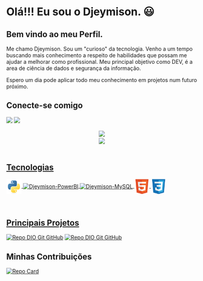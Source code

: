 <div>
    <h1>Olá!!! Eu sou o Djeymison. 😃 </h1>
    <h2>Bem vindo ao meu Perfil.</h2>
    <p> Me chamo Djeymison. Sou um "curioso" da tecnologia. Venho a um tempo buscando mais conhecimento a respeito de habilidades que possam me ajudar a melhorar como profissional. Meu principal objetivo como DEV, é a area de ciência de dados e segurança da informação. 
    </p>
    <p>Espero um dia pode aplicar todo meu conhecimento em projetos num futuro próximo.
    </p>
</div>
<div>
    <h2>Conecte-se comigo</h2>
   <a href="https://www.linkedin.com/in/djeymison-henrique/" target="_blank"><img src="https://img.shields.io/badge/-LinkedIn-%230077B5?style=for-the-badge&logo=linkedin&logoColor=white" target="_blank"></a> 
   </a> 
    <a href = "mailto:djeymisonwork@gmail.com"><img src="https://img.shields.io/badge/-Gmail-%23333?style=for-the-badge&logo=gmail&logoColor=white" target="_blank"></a>
</div>
<br>
<div align="center">
  <a href="https://github.com/Djeymison">
  <img height="200" src="https://github-readme-stats.vercel.app/api?username=Djeymison&show_icons=true&theme=tokyonight&include_all_commits=true&count_private=true"/>
</div>

<div align="center">
  <img height="200" src="https://github-readme-stats.vercel.app/api/top-langs/?username=Djeymison&layout=compact&langs_count=7&theme=tokyonight"/>
</div>

<div style="display: inline_block"><br>
    <h2>Tecnologias</h2>
  <img align="center" alt="Djeymison-Python" height="40" width="40" src="https://raw.githubusercontent.com/devicons/devicon/master/icons/python/python-original.svg">
  <img align="center" alt="Djeymison-PowerBI" height="40" width="40" src="https://e7.pngegg.com/pngimages/252/727/png-clipart-power-bi-business-intelligence-microsoft-analytics-microsoft-text-rectangle.png">
  <img align="center" alt="Djeymison-MySQL" height="40" width="40" src="https://cdn.jsdelivr.net/gh/devicons/devicon/icons/mysql/mysql-original-wordmark.svg">
  <img align="center" alt="Djeymison-HTML" height="40" width="40" src="https://raw.githubusercontent.com/devicons/devicon/master/icons/html5/html5-original.svg">
  <img align="center" alt="Djeymison-CSS" height="40" width="40" src="https://raw.githubusercontent.com/devicons/devicon/master/icons/css3/css3-original.svg">
</div>
<br>
<br>

## Principais Projetos
[![Repo DIO Git GitHub](https://github-readme-stats.vercel.app/api/pin/?username=elidianaandrade&repo=dio-lab-open-source&bg_color=000&border_color=30A3DC&show_icons=true&icon_color=30A3DC&title_color=E94D5F&text_color=FFF)](https://github.com/elidianaandrade/dio-lab-open-source)
[![Repo DIO Git GitHub](https://github-readme-stats.vercel.app/api/pin/?username=Djeymison&repo=CloneNetflix&bg_color=000&border_color=30A3DC&show_icons=true&icon_color=30A3DC&title_color=E94D5F&text_color=FFF)](https://github.com/digitalinnovationone/roadmaps)
    

## Minhas Contribuições
[![Repo Card](https://github-readme-stats.vercel.app/api/pin/?username=Djeymison&repo=dio-lab-open-source&bg_color=000&border_color=30A3DC&show_icons=true&icon_color=30A3DC&title_color=E94D5F&text_color=FFF)](thhps://github.com/Djeymison/dio-lab-open-source)

